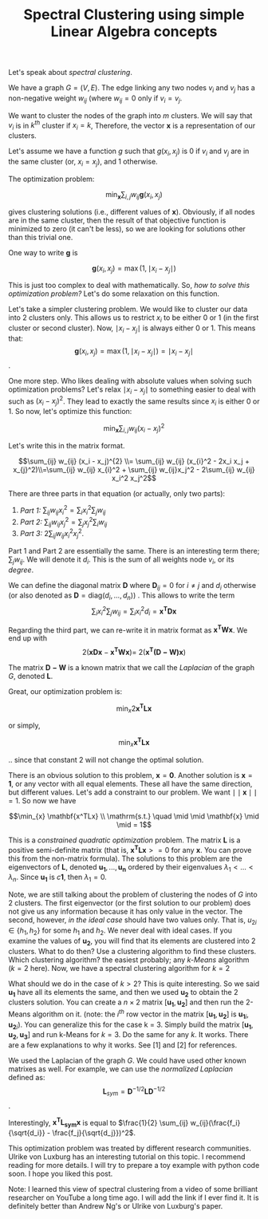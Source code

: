 ﻿---
layout: post
title: "Spectral Clustering using simple Linear Algebra concepts"
categories: algorithms
keywords: algorithms; Machine Learning
published: false
---

Let's speak about *spectral clustering*. 

We have a graph $G=(V,E)$.  The edge linking any two nodes $v_i$ and $v_j$ has a non-negative weight $w_{ij}$ (where $w_{ij} = 0$ only if $v_i=v_j$. 

We want to cluster the nodes of the graph into $m$ clusters.  We will say that $v_i$ is in $k^{th}$ cluster if $x_i = k$, Therefore, the vector $\mathbf{x}$ is a representation of our clusters. 

Let's assume we have a function $g$ such that $g(x_i, x_j)$ is 0 if $v_i$ and $v_j$ are in the same cluster (or, $x_i = x_j$), and 1 otherwise. 

The optimization problem: 

$$\min_{\mathbf{x}} \sum _{i,j} w_{ij} \mathbf{g}(x_i,x_j)$$  

gives clustering solutions (i.e., different values of $\mathbf{x}$). Obviously, if all nodes are in the same cluster, then the result of that objective function is minimized to zero (it can't be less), so we are looking for solutions other than this trivial one. 

One way to write $\mathbf{g}$ is 

$$\mathbf{g}(x_i, x_j) = \max (1, \mid x_i - x_j \mid)$$

This is just too complex to deal with mathematically. So, *how to solve this optimization problem?* Let's do some relaxation on this function. 

Let's take a simpler clustering problem. We would like to cluster our data into 2 clusters only. This allows us to restrict $x_i$ to be either 0 or 1 (in the first cluster or second cluster).   Now, $\mid x_i - x_j\mid$ is always either 0 or 1. This means that: $$\mathbf{g}(x_i, x_j) = \max(1, \mid x_i - x_j \mid)=\mid x_i - x_j \mid$$. 

One more step. Who likes dealing with absolute values when solving such optimization problems? Let's relax $\mid x_i - x_j \mid$ to something easier to deal with such as $(x_i - x_j)^2$.  They lead to exactly the same results since $x_i$ is either 0 or 1.  So now, let's optimize this function: 

$$ \min_{\mathbf{x}} \sum _{i,j} w_{ij} (x_i - x_j)^2$$

Let's write this in the matrix format. 

$$\sum_{ij} w_{ij} (x_i - x_j)^{2} \\= \sum_{ij} w_{ij} (x_{i}^2 - 2x_i x_j + x_{j}^2)\\=\sum_{ij} w_{ij} x_{i}^2 + \sum_{ij} w_{ij}x_j^2 - 2\sum_{ij}  w_{ij} x_i^2 x_j^2$$

There are three parts in that equation (or actually, only two parts): 

 1. *Part 1:* $\sum_{ij} w_{ij} x_i^2 = \sum_i x_i^2 \sum_j w_{ij}$
 2.  *Part 2:* $\sum_{ij} w_{ij} x_j^2 = \sum_j x_j^2 \sum_i w_{ij}$ 
 3. *Part 3:* $2\sum_{ij}  w_{ij} x_i^2 x_j^2$. 

Part 1 and Part 2 are essentially the same. There is an interesting term there; $\sum_j w_{ij}$. We will denote it $d_i$. This is the sum of all weights node $v_i$, or its *degree*.  

We can define the diagonal matrix $\mathbf{D}$ where $\mathbf{D}_{ij} = 0$ for $i \neq j$ and $d_i$ otherwise (or also denoted as $\mathbf{D} = \mathrm{diag}(d_i, ..., d_n)$) .  This allows to write the term $$ \sum_i x_i^2 \sum_j w_{ij} = \sum_i x_i ^2 d_i = \mathbf{x^TDx}$$

Regarding the third part, we can re-write it in matrix format as $\mathbf{x^TWx}$.  We end up with $$2 (\mathbf{xDx} - \mathbf{x^TWx}) = \ 2 (\mathbf{x^T(D-W)x}) $$

The matrix $\mathbf{D-W}$ is a known matrix that we call the *Laplacian* of the graph $G$, denoted $\mathbf{L}$.  

Great, our optimization problem is: 

$$\min_{x} 2 \mathbf{x^TLx}$$ 

or simply, 

$$\min_{x} \mathbf{x^TLx}$$ 

.. since that constant 2 will not change the optimal solution. 

There is an obvious solution to this problem, $\mathbf{x}=\mathbf{0}$.  Another solution is $\mathbf{x}=\mathbf{1}$, or any vector with all equal elements. These all have the same direction, but different values. Let's add a constraint to our problem. We want $\mid \mid \mathbf{x} \mid \mid = 1$.  So now we have 

$$\min_{x} \mathbf{x^TLx} \\  \mathrm{s.t.} \quad \mid \mid \mathbf{x} \mid \mid = 1$$ 

This is a *constrained quadratic optimization* problem. The matrix $\mathbf{L}$ is a positive semi-definite matrix (that is, $\mathbf{x^TLx} >= 0$ for any $\mathbf{x}$. You can prove this from the non-matrix formula). The solutions to this problem are the eigenvectors of $\mathbf{L}$, denoted $\mathbf{u_1}, ..., \mathbf{u_n}$ ordered by their eigenvalues $\lambda_1 < ... < \lambda_n$.  Since $\mathbf{u_1}$ is $c\mathbf{1}$, then $\lambda_1=0$. 

Note, we are still talking about the problem of clustering the nodes of $G$ into 2 clusters.  The first eigenvector (or the first solution to our problem) does not give us any information because it has only value in the vector. The second, however, *in the ideal case* should have two values only.  That is, $u_{2i} \in \{h_1, h_2\}$ for some $h_1$ and $h_2$.  We never deal with ideal cases.  If you examine the values of $\mathbf{u_2}$, you will find that its elements are clustered into 2 clusters. What to do then? Use a clustering algorithm to find these clusters. Which clustering algorithm? the easiest probably; any *k-Means* algorithm ($k=2$ here). Now, we have a spectral clustering algorithm for $k=2$   

What should we do in the case of $k > 2$? This is quite interesting. So we said $\mathbf{u_1}$ have all its elements the same, and then we used $\mathbf{u_2}$ to obtain the 2 clusters solution.  You can create a $n \times 2$ matrix $[\mathbf{u_1}, \mathbf{u_2}]$ and then run the 2-Means algorithm on it.  (note: the $i^{th}$ row vector in the matrix $[\mathbf{u_1}, \mathbf{u_2}]$ is ${\mathbf{u_1}_i, \mathbf{u_2}_i}$).  You can generalize this for the case k = 3. Simply build the matrix $[\mathbf{u_1}, \mathbf{u_2}, \mathbf{u_3}]$ and run k-Means for $k=3$. Do the same for any $k$. It works. There are a few explanations to why it works. See [1] and [2] for references. 

We used the Laplacian of the graph $G$.  We could have used other known matrixes as well. For example, we can use the *normalized Laplacian* defined as: $$\mathbf{L}_{sym} = \mathbf{D}^{-1/2} \mathbf{L} \mathbf{D}^{-1/2}$$.   

Interestingly, $\mathbf{x^T}\mathbf{L_{sym}}\mathbf{x}$ is equal to $\frac{1}{2} \sum_{ij} w_{ij}(\frac{f_i}{\sqrt{d_i}} - \frac{f_j}{\sqrt{d_j}})^2$.  

This optimization problem was treated by different research communities. Ulrike von Luxburg has an interesting tutorial on this topic.  I recommend reading for more details.  I will try to prepare a toy example with python code soon. I hope you liked this post. 

Note: I learned this view of spectral clustering from a video of some brilliant researcher on YouTube a long time ago. I will add the link if I ever find it. It is definitely better than Andrew Ng's or Ulrike von Luxburg's paper. 

